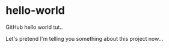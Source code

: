 hello-world
===========

GitHub hello world tut..

Let's pretend I'm telling you something about this project now...
